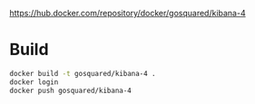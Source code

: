https://hub.docker.com/repository/docker/gosquared/kibana-4

# Build
```bash
docker build -t gosquared/kibana-4 .
docker login
docker push gosquared/kibana-4
```
